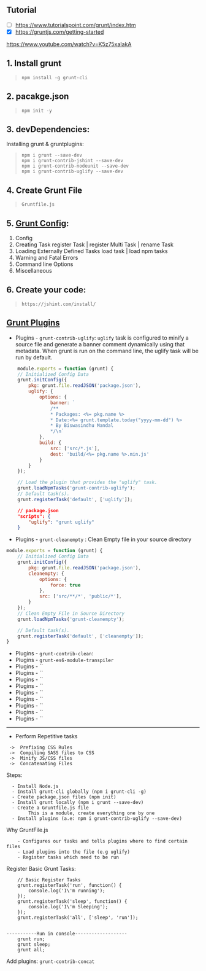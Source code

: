 ## Tutorial
- [ ] https://www.tutorialspoint.com/grunt/index.htm
- [x] https://gruntjs.com/getting-started

https://www.youtube.com/watch?v=K5z75xaIakA

## 1. Install grunt
> `npm install -g grunt-cli`
## 2. pacakge.json
> `npm init -y`
## 3. devDependencies:
Installing grunt & gruntplugins:
>    `npm i grunt --save-dev`<br>
>    `npm i grunt-contrib-jshint --save-dev`<br>
>    `npm i grunt-contrib-nodeunit --save-dev`<br>
>    `npm i grunt-contrib-uglify --save-dev`<br>

## 4. Create Grunt File
>  `Gruntfile.js`

## 5. [Grunt Config](https://gruntjs.com/api/grunt#grunt.initconfig):
   1. Config
   2. Creating Task
        register Task | register Multi Task | rename Task
   3. Loading Externally Defined Tasks
        load task | load npm tasks
   4. Warning and Fatal Errors
   5. Command line Options
   6. Miscellaneous

## 6. Create your code:
>     https://jshint.com/install/


## [Grunt Plugins](https://gruntjs.com/plugins)
- Plugins - `grunt-contrib-uglify`: `uglify` task is configured to minify a source file and generate a banner comment dynamically using that metadata. When grunt is run on the command line, the uglify task will be run by default.
```js
    module.exports = function (grunt) {
    // Initialized Config Data
    grunt.initConfig({
        pkg: grunt.file.readJSON('package.json'),
        uglify: {
            options: {
                banner: `
                /**
                * Packages: <%= pkg.name %> 
                * Date:<%= grunt.template.today("yyyy-mm-dd") %> 
                * By Biswasindhu Mandal 
                */\n`
            },
            build: {
                src: ['src/*.js'],
                dest: 'build/<%= pkg.name %>.min.js'
            }
        }
    });

    // Load the plugin that provides the "uglify" task.
    grunt.loadNpmTasks('grunt-contrib-uglify');
    // Default task(s).
    grunt.registerTask('default', ['uglify']);
```
```json
    // package.json
    "scripts": {
        "uglify": "grunt uglify"
    }
```
- Plugins - `grunt-cleanempty` : Clean Empty file in your source directory
```js
module.exports = function (grunt) {
    // Initialized Config Data
    grunt.initConfig({
        pkg: grunt.file.readJSON('package.json'),
        cleanempty: {
            options: {
                force: true
            },
            src: ['src/**/*', 'public/*'],
        }
    });
    // Clean Empty File in Source Directory
    grunt.loadNpmTasks('grunt-cleanempty');

    // Default task(s).
    grunt.registerTask('default', ['cleanempty']);
}
```
- Plugins - `grunt-contrib-clean`: 
- Plugins - `grunt-es6-module-transpiler`
- Plugins - ``
- Plugins - ``
- Plugins - ``
- Plugins - ``
- Plugins - ``
- Plugins - ``
- Plugins - ``
- Plugins - ``
- Plugins - ``
  
-- ---------------------------------

- Perform Repetitive tasks
```
 ->  Prefixing CSS Rules
 ->  Compiling SASS files to CSS
 ->  Minify JS/CSS files
 ->  Concatenating Files
```

Steps:
```
  - Install Node.js
  - Install grunt-cli globally (npm i grunt-cli -g)
  - Create package.json files (npm init)
  - Install grunt locally (npm i grunt --save-dev)
  - Create a Gruntfile.js file 
        This is a module, create everything one by one
  - Install plugins (a.e: npm i grunt-contrib-uglify --save-dev)
```

Why GruntFile.js
```
    - Configures our tasks and tells plugins where to find certain files
    - Load plugins into the file (e.g uglify)
    - Register tasks which need to be run
```

Register Basic Grunt Tasks:
```
    // Basic Register Tasks
    grunt.registerTask('run', function() {
        console.log('I\'m running');
    });
    grunt.registerTask('sleep', function() {
        console.log('I\'m Sleeping');
    });
    grunt.registerTask('all', ['sleep', 'run']);


-----------Run in console-------------------
    grunt run;
    grunt sleep;
    grunt all;
```

Add plugins: `grunt-contrib-concat`
```
    
```